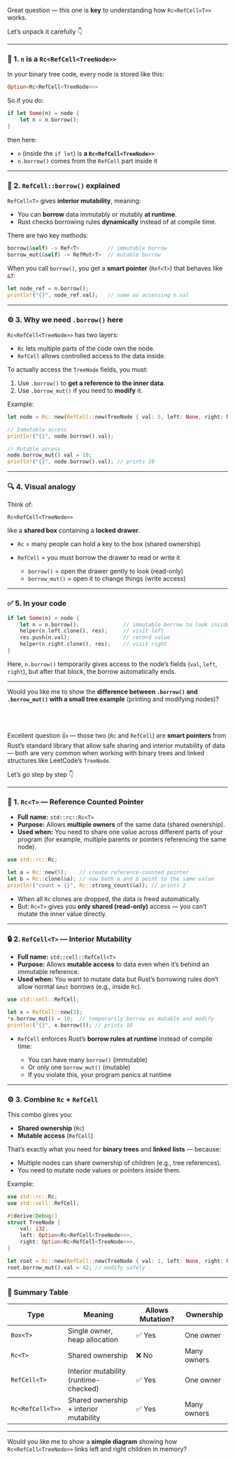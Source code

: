 Great question — this one is **key** to understanding how `Rc<RefCell<T>>` works.

Let’s unpack it carefully 👇

---

### 🧱 1. `n` is a `Rc<RefCell<TreeNode>>`

In your binary tree code, every node is stored like this:

```rust
Option<Rc<RefCell<TreeNode>>>
```

So if you do:

```rust
if let Some(n) = node {
    let n = n.borrow();
}
```

then here:

* `n` (inside the `if let`) is **a `Rc<RefCell<TreeNode>>`**
* `n.borrow()` comes from the `RefCell` part inside it

---

### 🧩 2. `RefCell::borrow()` explained

`RefCell<T>` gives **interior mutability**, meaning:

* You can **borrow** data immutably or mutably **at runtime**.
* Rust checks borrowing rules **dynamically** instead of at compile time.

There are two key methods:

```rust
borrow(&self) -> Ref<T>         // immutable borrow
borrow_mut(&self) -> RefMut<T>  // mutable borrow
```

When you call `borrow()`, you get a **smart pointer** (`Ref<T>`) that behaves like `&T`:

```rust
let node_ref = n.borrow();
println!("{}", node_ref.val);   // same as accessing n.val
```

---

### ⚙️ 3. Why we need `.borrow()` here

`Rc<RefCell<TreeNode>>` has two layers:

* `Rc` lets multiple parts of the code own the node.
* `RefCell` allows controlled access to the data inside.

To actually access the `TreeNode` fields, you must:

1. Use `.borrow()` to **get a reference to the inner data**.
2. Use `.borrow_mut()` if you need to **modify** it.

Example:

```rust
let node = Rc::new(RefCell::new(TreeNode { val: 5, left: None, right: None }));

// Immutable access
println!("{}", node.borrow().val);

// Mutable access
node.borrow_mut().val = 10;
println!("{}", node.borrow().val); // prints 10
```

---

### 🔍 4. Visual analogy

Think of:

```
Rc<RefCell<TreeNode>>
```

like a **shared box** containing a **locked drawer**.

* `Rc` = many people can hold a key to the box (shared ownership)
* `RefCell` = you must borrow the drawer to read or write it

  * `borrow()` = open the drawer gently to look (read-only)
  * `borrow_mut()` = open it to change things (write access)

---

### ✅ 5. In your code

```rust
if let Some(n) = node {
    let n = n.borrow();              // immutable borrow to look inside
    helper(n.left.clone(), res);     // visit left
    res.push(n.val);                 // record value
    helper(n.right.clone(), res);    // visit right
}
```

Here, `n.borrow()` temporarily gives access to the node’s fields (`val`, `left`, `right`), but after that block, the borrow automatically ends.

---

Would you like me to show the **difference between `.borrow()` and `.borrow_mut()` with a small tree example** (printing and modifying nodes)?

<br><br><br>
Excellent question 👍 — those two (`Rc` and `RefCell`) are **smart pointers** from Rust’s standard library that allow safe sharing and interior mutability of data — both are very common when working with binary trees and linked structures like LeetCode’s `TreeNode`.

Let’s go step by step 👇

---

### 🧩 1. `Rc<T>` — **Reference Counted Pointer**

* **Full name:** `std::rc::Rc<T>`
* **Purpose:** Allows **multiple owners** of the same data (shared ownership).
* **Used when:** You need to share one value across different parts of your program (for example, multiple parents or pointers referencing the same node).

```rust
use std::rc::Rc;

let a = Rc::new(5);    // create reference-counted pointer
let b = Rc::clone(&a); // now both a and b point to the same value
println!("count = {}", Rc::strong_count(&a)); // prints 2
```

* When all `Rc` clones are dropped, the data is freed automatically.
* But: `Rc<T>` gives you **only shared (read-only)** access — you can’t mutate the inner value directly.

---

### 🔒 2. `RefCell<T>` — **Interior Mutability**

* **Full name:** `std::cell::RefCell<T>`
* **Purpose:** Allows **mutable access** to data even when it’s behind an immutable reference.
* **Used when:** You want to mutate data but Rust’s borrowing rules don’t allow normal `&mut` borrows (e.g., inside `Rc`).

```rust
use std::cell::RefCell;

let x = RefCell::new(5);
*x.borrow_mut() = 10;  // temporarily borrow as mutable and modify
println!("{}", x.borrow()); // prints 10
```

* `RefCell` enforces Rust’s **borrow rules at runtime** instead of compile time:

  * You can have many `borrow()` (immutable)
  * Or only one `borrow_mut()` (mutable)
  * If you violate this, your program panics at runtime

---

### ⚙️ 3. Combine `Rc` + `RefCell`

This combo gives you:

* **Shared ownership** (`Rc`)
* **Mutable access** (`RefCell`)

That’s exactly what you need for **binary trees** and **linked lists** — because:

* Multiple nodes can share ownership of children (e.g., tree references).
* You need to mutate node values or pointers inside them.

Example:

```rust
use std::rc::Rc;
use std::cell::RefCell;

#[derive(Debug)]
struct TreeNode {
    val: i32,
    left: Option<Rc<RefCell<TreeNode>>>,
    right: Option<Rc<RefCell<TreeNode>>>,
}

let root = Rc::new(RefCell::new(TreeNode { val: 1, left: None, right: None }));
root.borrow_mut().val = 42; // modify safely
```

---

### 🧠 Summary Table

| Type             | Meaning                                | Allows Mutation? | Ownership   |
| ---------------- | -------------------------------------- | ---------------- | ----------- |
| `Box<T>`         | Single owner, heap allocation          | ✅ Yes            | One owner   |
| `Rc<T>`          | Shared ownership                       | ❌ No             | Many owners |
| `RefCell<T>`     | Interior mutability (runtime-checked)  | ✅ Yes            | One owner   |
| `Rc<RefCell<T>>` | Shared ownership + interior mutability | ✅ Yes            | Many owners |

---

Would you like me to show a **simple diagram** showing how `Rc<RefCell<TreeNode>>` links left and right children in memory?
